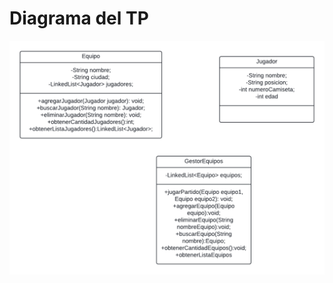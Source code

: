 <!DOCTYPE html>
<html lang="en">
<head>
    <meta charset="UTF-8">
    <meta name="viewport" content="width=device-width, initial-scale=1.0">

</head>
<body>
    <h1>Diagrama del TP</h1>
    <img src="DiagramaTP.png" alt="">
</body>
</html>
